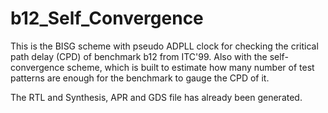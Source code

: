# b12_Self_Convergence

This is the BISG scheme with pseudo ADPLL clock for checking the critical path delay (CPD) of  benchmark b12 from ITC'99.
Also with the self-convergence scheme, which is built to estimate how many number of test patterns are enough for the benchmark to gauge the CPD of it.

The RTL and Synthesis, APR and GDS file has already been generated.
